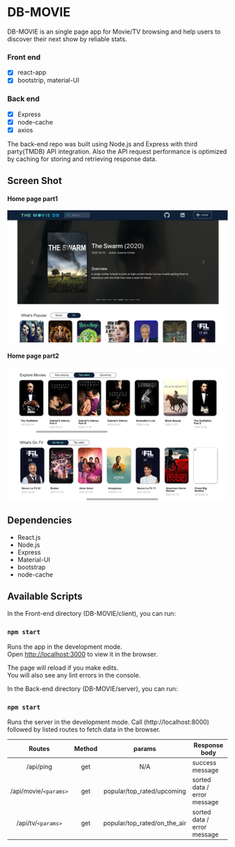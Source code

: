 # DB-MOVIE

DB-MOVIE is an single page app for Movie/TV browsing and help users to discover their next show by reliable stats.

### Front end

- [x] react-app
- [x] bootstrip, material-UI

### Back end

- [x] Express
- [x] node-cache
- [x] axios

The back-end repo was built using Node.js and Express with third party(TMDB) API integration. Also the API request performance is optimized by caching for storing and retrieving response data.
&nbsp;
&nbsp;

## Screen Shot

#### Home page part1

!["Home"](client/docs/screenshot_home_page_1.png)

#### Home page part2

!["Home"](client/docs/screenshot_home_page_2.png)

## Dependencies

- React.js
- Node.js
- Express
- Material-UI
- bootstrap
- node-cache

## Available Scripts

In the Front-end directory (DB-MOVIE/client), you can run:

### `npm start`

Runs the app in the development mode.<br>
Open [http://localhost:3000](http://localhost:3000) to view it in the browser.

The page will reload if you make edits.<br>
You will also see any lint errors in the console.

In the Back-end directory (DB-MOVIE/server), you can run:

### `npm start`

Runs the server in the development mode.
Call (http://localhost:8000) followed by listed routes to fetch data in the browser.

|        Routes         | Method |            params            | Response body               |
| :-------------------: | :----: | :--------------------------: | --------------------------- |
|       /api/ping       |  get   |             N/A              | success message             |
| /api/movie/`<params>` |  get   |  popular/top_rated/upcoming  | sorted data / error message |
|  /api/tv/`<params>`   |  get   | popular/top_rated/on_the_air | sorted data / error message |

